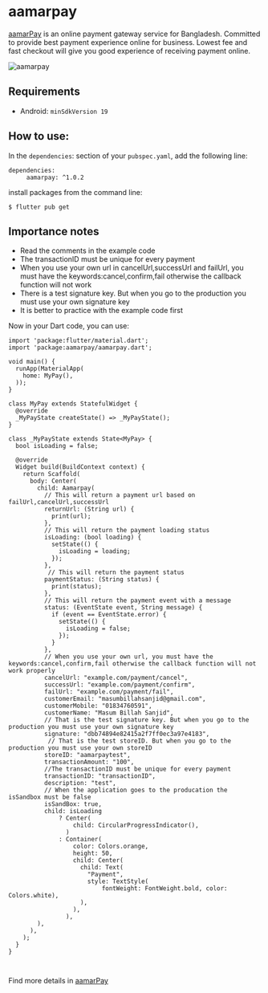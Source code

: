 # aamarpay

[aamarPay](https://aamarpay.com/) is an online payment gateway service for Bangladesh. Committed to provide best payment experience online for business. Lowest fee and fast checkout will give you good experience of receiving payment online.

![aamarpay](https://i.imgur.com/lAiUw6j.png)

## Requirements 

- Android: `minSdkVersion 19` 
## How to use: 
In the `dependencies`: section of your `pubspec.yaml`, add the following line:
```
dependencies:
     aamarpay: ^1.0.2
```
install packages from the command line:

```
$ flutter pub get
```
## Importance notes
- Read the comments in the example code
- The transactionID must be unique for every payment 
- When you use your own url in cancelUrl,successUrl and failUrl, you must have the keywords:cancel,confirm,fail otherwise the callback function will not work
- There is a test signature key. But when you go to the production you must use your own signature key 
- It is better to practice with the example code first

Now in your Dart code, you can use:
```
import 'package:flutter/material.dart';
import 'package:aamarpay/aamarpay.dart';

void main() {
  runApp(MaterialApp(
    home: MyPay(),
  ));
}

class MyPay extends StatefulWidget {
  @override
  _MyPayState createState() => _MyPayState();
}

class _MyPayState extends State<MyPay> {
  bool isLoading = false;

  @override
  Widget build(BuildContext context) {
    return Scaffold(
      body: Center(
        child: Aamarpay(
          // This will return a payment url based on failUrl,cancelUrl,successUrl
          returnUrl: (String url) {
            print(url);
          },
          // This will return the payment loading status
          isLoading: (bool loading) {
            setState(() {
              isLoading = loading;
            });
          },
           // This will return the payment status
          paymentStatus: (String status) {
            print(status);
          },
          // This will return the payment event with a message
          status: (EventState event, String message) {
            if (event == EventState.error) {
              setState(() {
                isLoading = false;
              });
            }
          },
          // When you use your own url, you must have the keywords:cancel,confirm,fail otherwise the callback function will not work properly
          cancelUrl: "example.com/payment/cancel",
          successUrl: "example.com/payment/confirm",
          failUrl: "example.com/payment/fail",
          customerEmail: "masumbillahsanjid@gmail.com",
          customerMobile: "01834760591",
          customerName: "Masum Billah Sanjid",
          // That is the test signature key. But when you go to the production you must use your own signature key
          signature: "dbb74894e82415a2f7ff0ec3a97e4183",
           // That is the test storeID. But when you go to the production you must use your own storeID 
          storeID: "aamarpaytest",
          transactionAmount: "100",
          //The transactionID must be unique for every payment 
          transactionID: "transactionID",
          description: "test",
          // When the application goes to the producation the isSandbox must be false
          isSandBox: true,
          child: isLoading
              ? Center(
                  child: CircularProgressIndicator(),
                )
              : Container(
                  color: Colors.orange,
                  height: 50,
                  child: Center(
                    child: Text(
                      "Payment",
                      style: TextStyle(
                          fontWeight: FontWeight.bold, color: Colors.white),
                    ),
                  ),
                ),
        ),
      ),
    );
  }
}



```




Find more details in [aamarPay](https://aamarpay.com/) 
